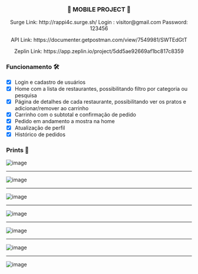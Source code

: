 ### <p align="center">📲 MOBILE PROJECT 📲</p>
                  

<p align="center">Surge Link: http://rappi4c.surge.sh/      Login : visitor@gmail.com  Password: 123456 </p>
<p align="center">API Link: https://documenter.getpostman.com/view/7549981/SWTEdGtT <p>
<p align="center">Zeplin Link: https://app.zeplin.io/project/5dd5ae92669af1bc817c8359</p>


### Funcionamento 🛠

- [x] Login e cadastro de usuários
- [x] Home com a lista de restaurantes, possibilitando filtro por categoria ou pesquisa
- [x] Página de detalhes de cada restaurante, possibilitando ver os pratos e adicionar/remover ao carrinho
- [x] Carrinho com o subtotal e confirmação de pedido
- [x] Pedido em andamento a mostra na home
- [x] Atualização de perfil
- [x] Histórico de pedidos

### Prints 🎨
![image](https://user-images.githubusercontent.com/60359003/117515568-0976aa80-af6d-11eb-8538-d76628f42efa.png)


***

![image](https://user-images.githubusercontent.com/60359003/117515579-0f6c8b80-af6d-11eb-89af-11711462659d.png)


***
![image](https://user-images.githubusercontent.com/60359003/117515611-227f5b80-af6d-11eb-83d4-44d04f54978a.png)

***
![image](https://user-images.githubusercontent.com/60359003/117515661-43e04780-af6d-11eb-8161-e05510b19afe.png)

***
![image](https://user-images.githubusercontent.com/60359003/117515673-5064a000-af6d-11eb-9023-199dc8312094.png)

***

![image](https://user-images.githubusercontent.com/60359003/117515686-58244480-af6d-11eb-86a7-fbcb25787ef5.png)
***

![image](https://user-images.githubusercontent.com/60359003/117515696-5e1a2580-af6d-11eb-83f6-37d62f068b40.png)

